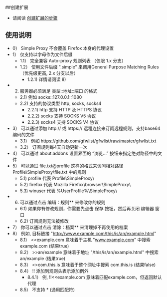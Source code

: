 ##创建扩展

- 请阅读 <a href="https://github.com/jc3213/Misc/blob/master/HowToBuild.md">创建扩展的步骤</a>

## 使用说明

- 0） Simple Proxy 不会覆盖 Firefox 本身的代理设置
- 1） 仅支持以字母作为文件后缀
  - 1.1） 完全兼容 Auto-proxy 规则列表 （仅限 1.x 分支）
  - 1.2） 使用文件后缀 ".simple" 来调用General Purpose Matching Rules （优先级更高, 2.x 分支以后）
    - 1.2.1) 详情请阅读 8)
- 2) 服务器必须满足 类型::地址::端口 的格式
  - 2.1) 例如 socks::127.0.0.1::1080
  - 2.2) 支持的协议类型 http, socks, socks4
    - 2.2.1) http 支持 HTTP 及 HTTPS 协议
    - 2.2.2) socks 支持 SOCKS V5 协议
    - 2.2.3) socks4 支持 SOCKS V4 协议
- 3） 可以通过添加 http:// 或 https:// 远程连接来订阅远程规则，支持base64编码的文件
  - 3.1） 例如 https://github.com/gfwlist/gfwlist/raw/master/gfwlist.txt
  - 3.2） 订阅规则每4天自动更新一次
- 4） 可以通过 about:addons 设置界面的 “浏览...” 按钮来指定绝对路径中的文件
- 5） 可以通过 file.txt@profile 这样的格式来访问相对路径 Profile\SimpleProxy\file.txt 中的规则
  - 5.1) profile 代表 Profile\SimpleProxy\
  - 5.2) firefox 代表 Mozilla Firefox\browser\SimpleProxy\
  - 5.3) winuser 代表 %UserProfile%\SimpleProxy\
- 6) 可以通过点击 编辑：规则** 来修改你的规则
  - 6.1) 如果你有修改规则，你需要先点击 保存 按钮，然后再关闭 编辑器 窗口
  - 6.2) 订阅规则无法被修改
- 7） 你可以通过点击 清除：档案** 来清理掉不再使用的档案
- 8） 例如, 目标链接 "http://www.example.com/this/is/an/example.html"
  - 8.1） <<example.com 意味着于主机 "www.example.com" 中搜索 example.com (结果true)
  - 8.2） >>an/example 意味着于地址 "/this/is/an/example.html" 中搜索 an/example (结果true)
  - 8.3） <>com.this.is 意味着于整个网址中搜索 com.this.is (结果false)
  - 8.4） !! 添加到规则头表示添加例外
    - 8.4.1） 例, !!<<example.com 意味着匹配example.com，但返回默认代理
  - 8.5） 不支持 * (通用匹配符)
